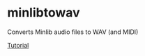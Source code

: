 # minlibtowav
Converts Minlib audio files to WAV (and MIDI)

[Tutorial](https://jhynjhiruu.uk/pm/minlibtowav.html)
